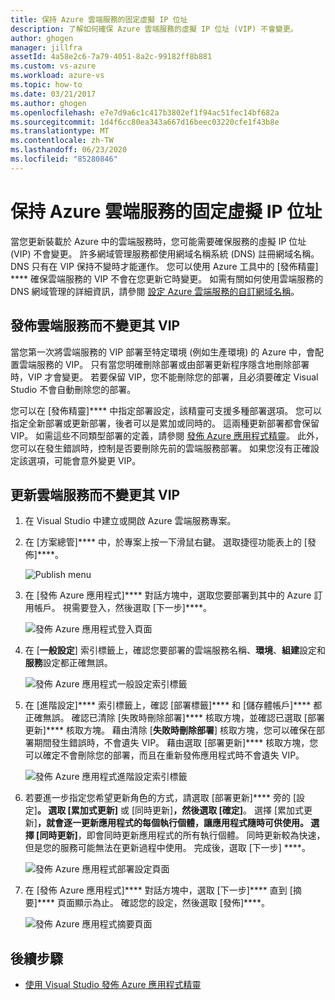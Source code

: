 ```yaml
---
title: 保持 Azure 雲端服務的固定虛擬 IP 位址
description: 了解如何確保 Azure 雲端服務的虛擬 IP 位址 (VIP) 不會變更。
author: ghogen
manager: jillfra
assetId: 4a58e2c6-7a79-4051-8a2c-99182ff8b881
ms.custom: vs-azure
ms.workload: azure-vs
ms.topic: how-to
ms.date: 03/21/2017
ms.author: ghogen
ms.openlocfilehash: e7e7d9a6c1c417b3802ef1f94ac51fec14bf682a
ms.sourcegitcommit: 1d4f6cc80ea343a667d16beec03220cfe1f43b8e
ms.translationtype: MT
ms.contentlocale: zh-TW
ms.lasthandoff: 06/23/2020
ms.locfileid: "85280846"
---
```

# <a name="retain-a-constant-virtual-ip-address-for-an-azure-cloud-service"></a>保持 Azure 雲端服務的固定虛擬 IP 位址
當您更新裝載於 Azure 中的雲端服務時，您可能需要確保服務的虛擬 IP 位址 (VIP) 不會變更。 許多網域管理服務都使用網域名稱系統 (DNS) 註冊網域名稱。 DNS 只有在 VIP 保持不變時才能運作。 您可以使用 Azure 工具中的 [發佈精靈] **** 確保雲端服務的 VIP 不會在您更新它時變更。 如需有關如何使用雲端服務的 DNS 網域管理的詳細資訊，請參閱 [設定 Azure 雲端服務的自訂網域名稱](/azure/cloud-services/cloud-services-custom-domain-name-portal)。

## <a name="publish-a-cloud-service-without-changing-its-vip"></a>發佈雲端服務而不變更其 VIP
當您第一次將雲端服務的 VIP 部署至特定環境 (例如生產環境) 的 Azure 中，會配置雲端服務的 VIP。 只有當您明確刪除部署或由部署更新程序隱含地刪除部署時，VIP 才會變更。 若要保留 VIP，您不能刪除您的部署，且必須要確定 Visual Studio 不會自動刪除您的部署。

您可以在 [發佈精靈]**** 中指定部署設定，該精靈可支援多種部署選項。 您可以指定全新部署或更新部署，後者可以是累加或同時的。 這兩種更新部署都會保留 VIP。 如需這些不同類型部署的定義，請參閱 [發佈 Azure 應用程式精靈](vs-azure-tools-publish-azure-application-wizard.md)。 此外，您可以在發生錯誤時，控制是否要刪除先前的雲端服務部署。 如果您沒有正確設定該選項，可能會意外變更 VIP。

## <a name="update-a-cloud-service-without-changing-its-vip"></a>更新雲端服務而不變更其 VIP
1. 在 Visual Studio 中建立或開啟 Azure 雲端服務專案。

2. 在 [方案總管]**** 中，於專案上按一下滑鼠右鍵。 選取捷徑功能表上的 [發佈]****。

    ![Publish menu](./media/vs-azure-tools-cloud-service-retain-a-constant-virtual-ip-address/solution-explorer-publish-menu.png)

3. 在 [發佈 Azure 應用程式]**** 對話方塊中，選取您要部署到其中的 Azure 訂用帳戶。 視需要登入，然後選取 [下一步]****。

    ![發佈 Azure 應用程式登入頁面](./media/vs-azure-tools-cloud-service-retain-a-constant-virtual-ip-address/azure-publish-signin.png)

4. 在 [**一般設定**] 索引標籤上，確認您要部署的雲端服務名稱、**環境**、**組建**設定和**服務**設定都正確無誤。

    ![發佈 Azure 應用程式一般設定索引標籤](./media/vs-azure-tools-cloud-service-retain-a-constant-virtual-ip-address/azure-publish-common-settings.png)

5. 在 [進階設定]**** 索引標籤上，確認 [部署標籤]**** 和 [儲存體帳戶]**** 都正確無誤。 確認已清除 [失敗時刪除部署]**** 核取方塊，並確認已選取 [部署更新]**** 核取方塊。 藉由清除 [**失敗時刪除部署**] 核取方塊，您可以確保在部署期間發生錯誤時，不會遺失 VIP。 藉由選取 [部署更新]**** 核取方塊，您可以確定不會刪除您的部署，而且在重新發佈應用程式時不會遺失 VIP。

    ![發佈 Azure 應用程式進階設定索引標籤](./media/vs-azure-tools-cloud-service-retain-a-constant-virtual-ip-address/azure-publish-advanced-settings.png)

6. 若要進一步指定您希望更新角色的方式，請選取 [部署更新]**** 旁的 [設定]****。 選取 [累加式更新]**** 或 [同時更新]****，然後選取 [確定]****。 選擇 [累加式更新]****，就會逐一更新應用程式的每個執行個體，讓應用程式隨時可供使用。 選擇 [同時更新]****，即會同時更新應用程式的所有執行個體。 同時更新較為快速，但是您的服務可能無法在更新過程中使用。 完成後，選取 [下一步] ****。

    ![發佈 Azure 應用程式部署設定頁面](./media/vs-azure-tools-cloud-service-retain-a-constant-virtual-ip-address/azure-publish-deployment-update-settings.png)

7. 在 [發佈 Azure 應用程式]**** 對話方塊中，選取 [下一步]**** 直到 [摘要]**** 頁面顯示為止。 確認您的設定，然後選取 [發佈]****。

    ![發佈 Azure 應用程式摘要頁面](./media/vs-azure-tools-cloud-service-retain-a-constant-virtual-ip-address/azure-publish-summary.png)

## <a name="next-steps"></a>後續步驟
- [使用 Visual Studio 發佈 Azure 應用程式精靈](vs-azure-tools-publish-azure-application-wizard.md)
